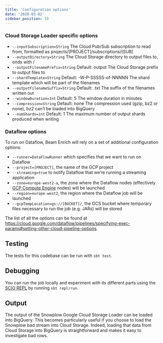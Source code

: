 ```yaml
---
title: 'Configuration options'
date: '2020-03-02'
sidebar_position: 10
---
```


### Cloud Storage Loader specific options

- `--inputSubscription=String` The Cloud Pub/Sub subscription to read from, formatted as projects/\[PROJECT\]/subscriptions/\[SUB\]
- `--outputDirectory=String` The Cloud Storage directory to output files to, ends with /
- `--outputFilenamePrefix=String` Default: output The Cloud Storage prefix to output files to
- `--shardTemplate=String` Default: -W-P-SSSSS-of-NNNNN The shard template which will be part of the filenames
- `--outputFilenameSuffix=String` Default: .txt The suffix of the filenames written out
- `--windowDuration=Int` Default: 5 The window duration in minutes
- `--compression=String` Default: none The compression used (gzip, bz2 or none), bz2 can’t be loaded into BigQuery
- `--numShards=int` Default: 1 The maximum number of output shards produced when writing

### Dataflow options

To run on Dataflow, Beam Enrich will rely on a set of additional configuration options:

- `--runner=DataFlowRunner` which specifies that we want to run on Dataflow
- `--project=[PROJECT]`, the name of the GCP project
- `--streaming=true` to notify Dataflow that we’re running a streaming application
- `--zone=europe-west2-a`, the zone where the Dataflow nodes (effectively [GCP Compute Engine](https://cloud.google.com/compute/) nodes) will be launched
- `--region=europe-west2`, the region where the Dataflow job will be launched
- `--gcpTempLocation=gs://[BUCKET]/`, the GCS bucket where temporary files necessary to run the job (e.g. JARs) will be stored

The list of all the options can be found at https://cloud.google.com/dataflow/pipelines/specifying-exec-params#setting-other-cloud-pipeline-options.

## Testing

The tests for this codebase can be run with `sbt test`.

## Debugging

You can run the job locally and experiment with its different parts using the [SCIO REPL](https://github.com/spotify/scio/wiki/Scio-REPL) by running `sbt repl/run`.

## Output

The output of the Snowplow Google Cloud Storage Loader can be loaded into BigQuery. This becomes particularly useful if you choose to load the Snowplow bad stream into Cloud Storage. Indeed, loading that data from Cloud Storage into BigQuery is straightforward and makes it easy to investigate bad rows.
